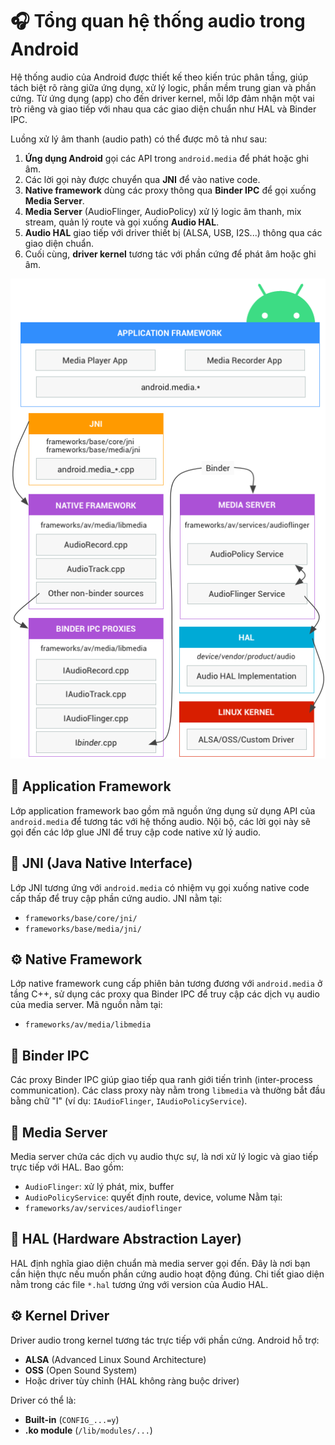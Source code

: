 # 🎧 Tổng quan hệ thống audio trong Android

Hệ thống audio của Android được thiết kế theo kiến trúc phân tầng, giúp tách biệt rõ ràng giữa ứng dụng, xử lý logic, phần mềm trung gian và phần cứng. Từ ứng dụng (app) cho đến driver kernel, mỗi lớp đảm nhận một vai trò riêng và giao tiếp với nhau qua các giao diện chuẩn như HAL và Binder IPC.

Luồng xử lý âm thanh (audio path) có thể được mô tả như sau:

1. **Ứng dụng Android** gọi các API trong `android.media` để phát hoặc ghi âm.
2. Các lời gọi này được chuyển qua **JNI** để vào native code.
3. **Native framework** dùng các proxy thông qua **Binder IPC** để gọi xuống **Media Server**.
4. **Media Server** (AudioFlinger, AudioPolicy) xử lý logic âm thanh, mix stream, quản lý route và gọi xuống **Audio HAL**.
5. **Audio HAL** giao tiếp với driver thiết bị (ALSA, USB, I2S...) thông qua các giao diện chuẩn.
6. Cuối cùng, **driver kernel** tương tác với phần cứng để phát âm hoặc ghi âm.

![alt text](audio_architecture.png)

## 📱 Application Framework

Lớp application framework bao gồm mã nguồn ứng dụng sử dụng API của `android.media` để tương tác với hệ thống audio. Nội bộ, các lời gọi này sẽ gọi đến các lớp glue JNI để truy cập code native xử lý audio.

## 🔸 JNI (Java Native Interface)

Lớp JNI tương ứng với `android.media` có nhiệm vụ gọi xuống native code cấp thấp để truy cập phần cứng audio. JNI nằm tại:

- `frameworks/base/core/jni/`
- `frameworks/base/media/jni/`

## ⚙️ Native Framework

Lớp native framework cung cấp phiên bản tương đương với `android.media` ở tầng C++, sử dụng các proxy qua Binder IPC để truy cập các dịch vụ audio của media server. Mã nguồn nằm tại:

- `frameworks/av/media/libmedia`

## 🔗 Binder IPC

Các proxy Binder IPC giúp giao tiếp qua ranh giới tiến trình (inter-process communication). Các class proxy này nằm trong `libmedia` và thường bắt đầu bằng chữ "I" (ví dụ: `IAudioFlinger`, `IAudioPolicyService`).

## 🧠 Media Server

Media server chứa các dịch vụ audio thực sự, là nơi xử lý logic và giao tiếp trực tiếp với HAL. Bao gồm:

- `AudioFlinger`: xử lý phát, mix, buffer
- `AudioPolicyService`: quyết định route, device, volume
Nằm tại:
- `frameworks/av/services/audioflinger`

## 🧩 HAL (Hardware Abstraction Layer)

HAL định nghĩa giao diện chuẩn mà media server gọi đến. Đây là nơi bạn cần hiện thực nếu muốn phần cứng audio hoạt động đúng. Chi tiết giao diện nằm trong các file `*.hal` tương ứng với version của Audio HAL.

## ⚙️ Kernel Driver

Driver audio trong kernel tương tác trực tiếp với phần cứng. Android hỗ trợ:

- **ALSA** (Advanced Linux Sound Architecture)
- **OSS** (Open Sound System)
- Hoặc driver tùy chỉnh (HAL không ràng buộc driver)

Driver có thể là:

- **Built-in** (`CONFIG_...=y`)
- **.ko module** (`/lib/modules/...`)
